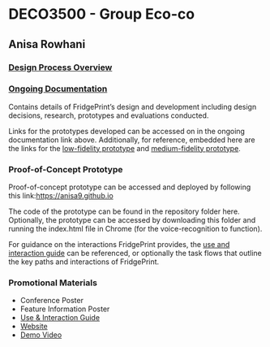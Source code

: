 # DECO3500 - Group Eco-co 
## Anisa Rowhani 

### [Design Process Overview](https://github.com/anisa9/foodwaste-project/wiki/Design-Process-Overview)


### [Ongoing Documentation](https://github.com/anisa9/foodwaste-project/wiki) 

Contains details of FridgePrint’s design and development including design decisions, research, prototypes and evaluations conducted.   

Links for the prototypes developed can be accessed on in the ongoing documentation link above. Additionally, for reference, embedded here are the links for the [low-fidelity prototype](https://www.figma.com/proto/oo8ywaH1suHtHRZZja6lxm/DECO3500--Paper-Prototype-2?node-id=1%3A41&scaling=min-zoom) and [medium-fidelity prototype](https://www.figma.com/proto/5EoM6Qwk3NjoFgA3OEOHg3/DECO3500---Medium-Fidelity-Prototype?node-id=1%3A18&scaling=scale-down).

### Proof-of-Concept Prototype

Proof-of-concept prototype can be accessed and deployed by following this link:https://anisa9.github.io

The code of the prototype can be found in the repository folder here. Optionally, the prototype can be accessed by downloading this folder and running the index.html file in Chrome (for the voice-recognition to function).

For guidance on the interactions FridgePrint provides, the [use and interaction guide](https://github.com/anisa9/foodwaste-project/blob/master/Promotional%20Materials/interaction%20and%20use%20guide.png) can be referenced, or optionally the task flows that outline the key paths and interactions of FridgePrint.


### Promotional Materials
* Conference Poster
* Feature Information Poster
* [Use & Interaction Guide](https://github.com/anisa9/foodwaste-project/blob/master/Promotional%20Materials/interaction%20and%20use%20guide.png)
* [Website](https://anisa33399.wixsite.com/fridgeprint)
* [Demo Video](https://www.youtube.com/watch?v=TqVuFgwh4_s&feature=youtu.be)



